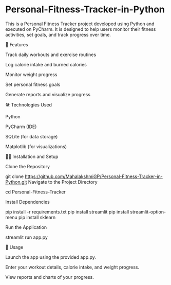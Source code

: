 # Personal-Fitness-Tracker-in-Python

This is a Personal Fitness Tracker project developed using Python and executed on PyCharm. It is designed to help users monitor their fitness activities, set goals, and track progress over time.


🚀 Features

Track daily workouts and exercise routines

Log calorie intake and burned calories

Monitor weight progress

Set personal fitness goals

Generate reports and visualize progress

🛠️ Technologies Used

Python

PyCharm (IDE)

SQLite (for data storage)

Matplotlib (for visualizations)

🧑‍💻 Installation and Setup

Clone the Repository

git clone https://github.com/MahalakshmiGP/Personal-Fitness-Tracker-in-Python.git
Navigate to the Project Directory

cd Personal-Fitness-Tracker

Install Dependencies

pip install -r requirements.txt
pip install streamlit
pip install streamlit-option-menu
pip install sklearn

Run the Application

streamlit run app.py

📌 Usage

Launch the app using the provided app.py.

Enter your workout details, calorie intake, and weight progress.

View reports and charts of your progress.
